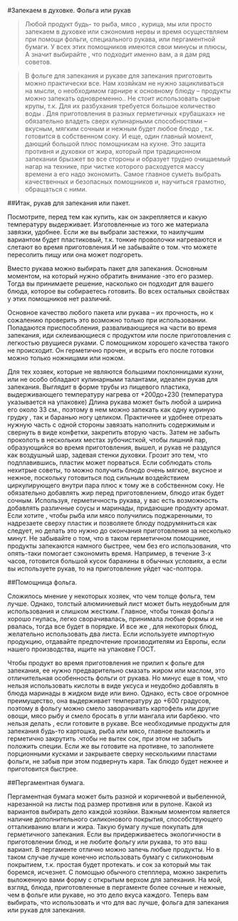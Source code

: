 #Запекаем в духовке. Фольга или рукав
> Любой продукт будь- то рыба, мясо , курица, мы или просто запекаем в духовке  или сэкономив нервы и время осуществляем при помощи фольги, специального рукава, или пергаментной бумаги. У всех этих помощников имеются свои минусы и плюсы, А значит выбирайте , что подходит именно вам, а я дам ряд советов.

> В фольге для запекания и рукаве для запекания  приготовить можно практически все. Нам хозяйкам не нужно зацикливаться на мысли, о  необходимом гарнире  к основному блюду – продукты можно запекать одновременно.. Не стоит использовать  сырые крупы, т.к. Для их разбухания требуется большое количество воды . Для приготовления в разных герметичных «рубашках» не обязательно владеть сверх кулинарными способностями – вкусным, мягким сочным и нежным будет любое блюдо , т.к. готовится в собственном соку. И еще, один главный момент, дающий большой плюс помощникам на кухне. Это защита противня и духовки от жира, который при традиционном запекании брызжет во все стороны и образует трудно очищаемый нагар на технике, при чистке которого расходуется массу времени а его надо экономить. Самое главное суметь выбрать  качественных и безопасных помощников и, научиться грамотно, обращаться  с ними.

##Итак, рукав для запекания или пакет.

Посмотрите, перед тем как купить, как он закрепляется и какую температуру выдерживает. Изготовленные из того же материала завязки, удобнее. Если же вы выбрали застежки, то наилучшим вариантом будет пластиковый, т.к. тонкие проволочки нагреваются и слетают во время приготовления.И не забывайте о том. что можете пересолить пищу или она может подгореть.

Вместо рукава можно выбирать пакет для запекания. Основным моментом, на который нужно обратить внимание -это его размер. Тогда вы принимаете решение, насколько он подходит для вашего блюда, которое вы собираетесь готовить. Во всех остальных свойствах  у этих помощников нет различий.

Основное качество любого пакета или рукава – их прочность, но к сожалению проверить это возможно только при использовании. Попадаются приспособления, разваливающиеся на части во время запекания, иди склеивающиеся с продуктом или после приготовления с легкостью рвущиеся руками. С помощником хорошего качества такого не происходит. Он герметично прочен, и всрыть его после готовки можно только ножницами или ножом.

Для тех хозяек, которые не являются большими поклонницами кухни, или не особо обладают кулинарными талантами, идеален рукав для запекания. Выглядит в форме трубы из пищевого пластика, выдерживающего температуру нагрева от +200до+230 (температура указывается на упаковке) Длина рукава может быть любой а ширина его около 33 см., поэтому в нем можно запекать как одну куриную грудку , так и баранью ногу целиком. Практичнее и удобнее отрезать нужную часть с одной стороны завязать наполнить содержимым и свернуть в виде конфетки, закрепить вторую часть. Затем не забыть проколоть в нескольких местах зубочисткой, чтобы лишний пар, образующийся во время приготовления,  вышел, и рукав не раздулся как воздушный шар, задевая стенки духовки. Грозит это тем, что подплавившись,  пластик может порваться. Если соблюдать столь нехитрые советы, то можно получить блюдо очень мягкое, вкусное и нежное, поскольку готовиться под сильным воздействием циркулирующего внутри пара плюс к тому же в собственном соку. Не обязательно добавлять жир перед приготовлением, блюдо итак будет сочным. Используя, герметичность рукава, у вас есть возможность добавлять различные соусы и маринады, придающие продукту аромат. Если хотите , чтобы рыба или мясо получились поджаренными, то надрезаете сверху пластик и позволяете блюду подрумяниться как следует, но делать это нужно до окончания приготовления за несколько минут. Не забывайте о том, что в таком герметичном помощнике, продукты запекаются намного быстрее, чем без его использования,  что опять-таки помогает сэкономить время. Например, в течение 3-х часов, готовится большой кусок баранины в обычных условиях, а если вы используете рукав, то на приготовление уйдет час-полтора.

##Помощница фольга.

Сложилось мнение у некоторых хозяек, что чем толще фольга, тем лучше. Однако, толстый алюминиевый лист может быть неудобным для использования и слишком жестким. Главное, чтобы тонкая фольга хорошо гнулась, легко сворачивалась, принимала любые формы и не рвалась, тогда все будет в порядке. И все же , для некоторых блюд, желательно  использовать два листа. Если используете импортную продукцию, отдавайте предпочтение производителям из Европы, если нашего производства,  ищите на упаковке ГОСТ.

Чтобы продукт во время приготовления не прилип к фольге для запекания, ее нужно предварительно смазать жиром или маслом, это отличительная особенность фольги от рукава. Но минус еще в том, что нельзя использовать кислоты в виде уксуса и неудобно добавлять в блюда маринады в жидком виде или вино. Однако, есть свое огромное преимущество, она выдерживает температуру до +600 градусов, поэтому в фольгу можно смело заворачивать картофель или другие овощи, мясо рыбу и смело бросать в угли мангала или барбекю. что нельзя делать , если готовите в рукаве. Все необходимые продукты для запекания будь-то картошка, рыба или мясо, главное выложить и герметично закрутить .чтобы не вытек сок, при этом не забыть положить специи. Если же вы готовите на противне, то заполняете порционными кусками и закрываете сверху несколькими пластами фольги, не забыв при этом подвернуть каря. Так блюдо  будет нежнее и приготовится быстрее.

##Пергаментная бумага.

Пергаментная бумага может быть разной и коричневой и выбеленной, нарезанной на листы под размер противня или в рулоне.   Какой из вариантов выбирать дело каждой хозяйки. Важным моментом является наличие дополнительного силиконового покрытия, способствующего отталкиванию влаги и жира. Такую бумагу лучше покупать для герметичного запекания. Если вы придерживаетесь экологичности в приготовлении блюд, и не любите фольгу или рукава, то это ваш вариант. В пергаменте отлично можно запечь любые продукты. Но в таком случае лучше конечно использовать бумагу с силиконовым покрытием, т.к. простая будет протекать. и сок за который мы так боремся, исчезнет. С помощью обычного степплера, можно закрепить выложенную вами форму с открытым верхом для запекания. На мой,  взгляд, блюда, приготовленные в пергаменте более сочные и нежные, чем в фольге или рукаве, но это дело вкуса каждого. Теперь вам выбирать, что использовать и что для вас лучше, фольга для запекания или рукав для запекания.

